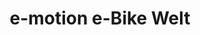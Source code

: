 ---
title: "e-motion e-Bike Welt"
url: /bernried-am-starnberger-see/e-motion-e-bike-welt/
shop: Fahrrad
---